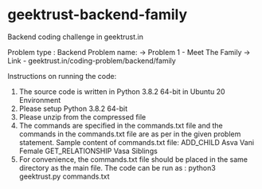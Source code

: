# geektrust-backend-family
Backend coding challenge in geektrust.in

Problem type : Backend
Problem name:
  -> Problem 1 - Meet The Family
  -> Link      - geektrust.in/coding-problem/backend/family

Instructions on running the code:

1) The source code is written in Python 3.8.2 64-bit in Ubuntu 20 Environment
2) Please setup Python 3.8.2 64-bit
3) Please unzip from the compressed file
4) The commands are specified in the commands.txt file and the commands in the commands.txt file are as per in the given problem statement.
    Sample content of commands.txt file:
        ADD_CHILD Asva Vani Female
        GET_RELATIONSHIP Vasa Siblings
5) For convenience, the commands.txt file should be placed in the same directory as the main file. The code can be run as :
    python3 geektrust.py commands.txt

